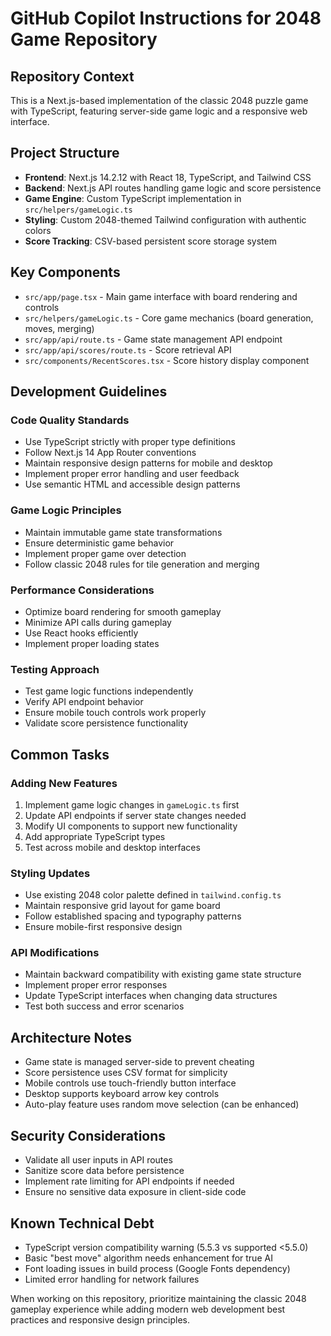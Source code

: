 # GitHub Copilot Instructions for 2048 Game Repository

## Repository Context
This is a Next.js-based implementation of the classic 2048 puzzle game with TypeScript, featuring server-side game logic and a responsive web interface.

## Project Structure
- **Frontend**: Next.js 14.2.12 with React 18, TypeScript, and Tailwind CSS
- **Backend**: Next.js API routes handling game logic and score persistence  
- **Game Engine**: Custom TypeScript implementation in `src/helpers/gameLogic.ts`
- **Styling**: Custom 2048-themed Tailwind configuration with authentic colors
- **Score Tracking**: CSV-based persistent score storage system

## Key Components
- `src/app/page.tsx` - Main game interface with board rendering and controls
- `src/helpers/gameLogic.ts` - Core game mechanics (board generation, moves, merging)
- `src/app/api/route.ts` - Game state management API endpoint
- `src/app/api/scores/route.ts` - Score retrieval API
- `src/components/RecentScores.tsx` - Score history display component

## Development Guidelines

### Code Quality Standards
- Use TypeScript strictly with proper type definitions
- Follow Next.js 14 App Router conventions
- Maintain responsive design patterns for mobile and desktop
- Implement proper error handling and user feedback
- Use semantic HTML and accessible design patterns

### Game Logic Principles
- Maintain immutable game state transformations
- Ensure deterministic game behavior
- Implement proper game over detection
- Follow classic 2048 rules for tile generation and merging

### Performance Considerations
- Optimize board rendering for smooth gameplay
- Minimize API calls during gameplay
- Use React hooks efficiently
- Implement proper loading states

### Testing Approach
- Test game logic functions independently
- Verify API endpoint behavior
- Ensure mobile touch controls work properly
- Validate score persistence functionality

## Common Tasks

### Adding New Features
1. Implement game logic changes in `gameLogic.ts` first
2. Update API endpoints if server state changes needed
3. Modify UI components to support new functionality
4. Add appropriate TypeScript types
5. Test across mobile and desktop interfaces

### Styling Updates
- Use existing 2048 color palette defined in `tailwind.config.ts`
- Maintain responsive grid layout for game board
- Follow established spacing and typography patterns
- Ensure mobile-first responsive design

### API Modifications
- Maintain backward compatibility with existing game state structure
- Implement proper error responses
- Update TypeScript interfaces when changing data structures
- Test both success and error scenarios

## Architecture Notes
- Game state is managed server-side to prevent cheating
- Score persistence uses CSV format for simplicity
- Mobile controls use touch-friendly button interface
- Desktop supports keyboard arrow key controls
- Auto-play feature uses random move selection (can be enhanced)

## Security Considerations
- Validate all user inputs in API routes
- Sanitize score data before persistence
- Implement rate limiting for API endpoints if needed
- Ensure no sensitive data exposure in client-side code

## Known Technical Debt
- TypeScript version compatibility warning (5.5.3 vs supported <5.5.0)
- Basic "best move" algorithm needs enhancement for true AI
- Font loading issues in build process (Google Fonts dependency)
- Limited error handling for network failures

When working on this repository, prioritize maintaining the classic 2048 gameplay experience while adding modern web development best practices and responsive design principles.